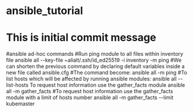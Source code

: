 # ansible_tutorial
# This is initial commit message
#ansible ad-hoc commands
#Run ping module to all files within inventory file
ansible all --key-file ~alialt/.ssh/id_ed25519 -i inventory -m ping 
#We can shorten the previous command by declaring default variables inside a new file called ansible.cfg
#The command become:
ansible all  -m ping
#To list hosts which will be affected by running ansible modules:
ansible all --list-hosts
To request host information use the gather_facts module
ansible all -m gather_facts
#To request host information use the gather_facts module with a limit of hosts number
ansible all -m gather_facts --limit kubemaster
